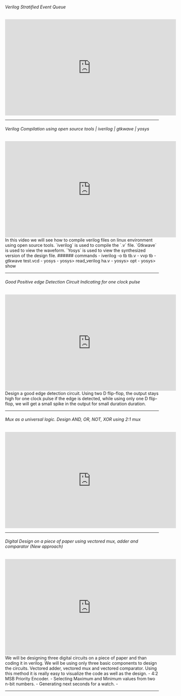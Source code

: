 ###### Verilog Stratified Event Queue
<iframe width="560" height="315" src="https://www.youtube.com/embed/FExnMzqH_Wk" title="YouTube video player" frameborder="0" allow="accelerometer; autoplay; clipboard-write; encrypted-media; gyroscope; picture-in-picture" allowfullscreen></iframe>

-------------------------------------------------------------
###### Verilog Compilation using open source tools | iverilog | gtkwave | yosys
<iframe width="560" height="315" src="https://www.youtube.com/embed/Y3YJvkR-XR4" title="YouTube video player" frameborder="0" allow="accelerometer; autoplay; clipboard-write; encrypted-media; gyroscope; picture-in-picture" allowfullscreen></iframe>
In this video we will see how to compile verilog files on linux environment using open source tools.
`iverilog` is used to compile the `.v` file.
`Gtkwave` is used to view the waveform.
`Yosys` is used to view the synthesized version of the design file.
###### commands
 - iverilog -o tb tb.v
 - vvp tb
 - gtkwave test.vcd
 - yosys
 	- yosys> read_verilog ha.v
    - yosys> opt
    - yosys> show

-------------------------------------------------------------------
###### Good Positive edge Detection Circuit Indicating for one clock pulse
<iframe width="560" height="315" src="https://www.youtube.com/embed/DV8X_fsI7mI" title="YouTube video player" frameborder="0" allow="accelerometer; autoplay; clipboard-write; encrypted-media; gyroscope; picture-in-picture" allowfullscreen></iframe>
Design a good edge detection circuit. Using two D flip-flop, the output stays high for one clock pulse if the edge is detected, while using only one D flip-flop, we will get a small spike in the output for small duration duration.

---------------------------------------------------------------------
###### Mux as a universal logic. Design AND, OR, NOT, XOR using 2:1 mux
<iframe width="560" height="315" src="https://www.youtube.com/embed/zYY1MTP3NVE" title="YouTube video player" frameborder="0" allow="accelerometer; autoplay; clipboard-write; encrypted-media; gyroscope; picture-in-picture" allowfullscreen></iframe>

----------------------------------------------------------------------
###### Digital Design on a piece of paper using vectored mux, adder and comparator (New approach)
<iframe width="560" height="315" src="https://www.youtube.com/embed/g8I3lX3NaJw" title="YouTube video player" frameborder="0" allow="accelerometer; autoplay; clipboard-write; encrypted-media; gyroscope; picture-in-picture" allowfullscreen></iframe>
We will be designing three digital circuits on a piece of paper and than coding it in verilog. We will be using only three basic components to design the circuits. Vectored adder, vectored mux and vectored comparator. Using this method it is really easy to visualize the code as well as the design.
 - 4:2 MSB Priority Encoder.
 - Selecting Maximum and Minimum values from two n-bit numbers.
 - Generating next seconds for a watch.
 -

-----------------------------------------------------------------------

